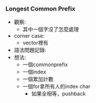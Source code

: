 ### Longest Common Prefix
- 觀察:
    - 其中一個字沒了怎麼處理
- corner case:
    - vector裡有
- 語法問題記錄:
- 想法:
    - 一個commonprefix
    - 一個index
    - 一個累加計數
    - 一個for拿所有人的index char
        - 如果全相等，pushback